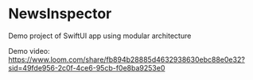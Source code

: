 # NewsInspector
Demo project of SwiftUI app using modular architecture


Demo video:
https://www.loom.com/share/fb894b28885d4632938630ebc88e0e32?sid=49fde956-2c0f-4ce6-95cb-f0e8ba9253e0
